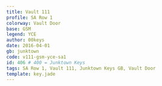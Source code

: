 ```yaml
---
title: Vault 111
profile: SA Row 1
colorway: Vault Door
base: GSM
legend: YCE
author: 00keys
date: 2016-04-01
gb: junktown
code: v111-gsm-yce-sa1
id: 406 # 400 = Junktown Keys
tags: SA Row 1, Vault 111, Junktown Keys GB, Vault Door
template: key.jade
---
```




